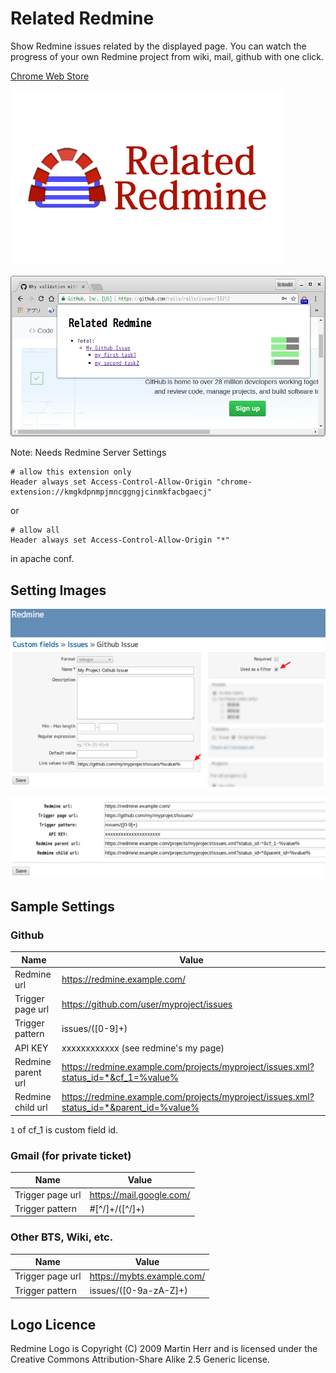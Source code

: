 Related Redmine
===============

Show Redmine issues related by the displayed page.
You can watch the progress of your own Redmine project from wiki, mail, github with one click.


[Chrome Web Store](https://chrome.google.com/webstore/detail/related-redmine/kmgkdpnmpjmncggngjcinmkfacbgaecj)



![Related Redmine](img/tile.png)

![Screenshot 1](img/screenshot.png)


Note: Needs Redmine Server Settings
```
# allow this extension only
Header always set Access-Control-Allow-Origin "chrome-extension://kmgkdpnmpjmncggngjcinmkfacbgaecj"
```
or
```
# allow all
Header always set Access-Control-Allow-Origin "*"
```
in apache conf.



## Setting Images

![Custom Feild Setting](img/redmine-custom-field.png)

![Related Redmine Setting](img/related-redmine-settings.png)


## Sample Settings


### Github

| Name               | Value         |
| ------------------ | ------------- |
| Redmine url        | https://redmine.example.com/ |
| Trigger page url   | https://github.com/user/myproject/issues |
| Trigger pattern    | issues/([0-9]+)      |
| API KEY            | xxxxxxxxxxxx (see redmine's my page)  |
| Redmine parent url | https://redmine.example.com/projects/myproject/issues.xml?status_id=*&cf_1=%value% |
| Redmine child url  | https://redmine.example.com/projects/myproject/issues.xml?status_id=*&parent_id=%value% |

`1` of cf_1 is custom field id.


### Gmail (for private ticket)

| Name               | Value         |
| ------------------ | ------------- |
| Trigger page url   | https://mail.google.com/ |
| Trigger pattern    | #[^/]+/([^/]+)      |


### Other BTS, Wiki, etc.

| Name               | Value         |
| ------------------ | ------------- |
| Trigger page url   | https://mybts.example.com/ |
| Trigger pattern    | issues/([0-9a-zA-Z]+)      |



## Logo Licence

Redmine Logo is Copyright (C) 2009 Martin Herr and is licensed under the Creative Commons Attribution-Share Alike 2.5 Generic license.
